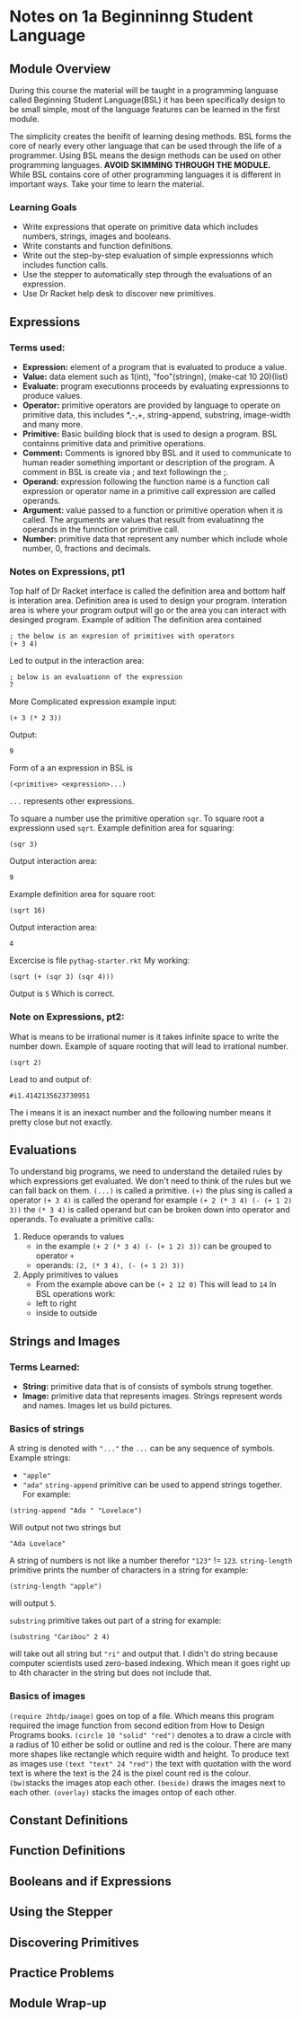 # Notes on 1a Beginninng Student Language

## Module Overview
During this course the material will be taught in a programming languase called Beginning Student Language(BSL) it has been specifically design to be small simple, most of the language features can be learned in the first module. 

The simplicity creates the benifit of learning desing methods. BSL forms the core of nearly every other language that can be used through the life of a programmer. Using BSL means the design methods can be used on other programming languages.
**AVOID SKIMMING THROUGH THE MODULE.**
While BSL contains core of other programming languages it is different in important ways. Take your time to learn the material. 
### Learning Goals
- Write expressions that operate on primitive data which includes numbers, strings, images and booleans.
- Write constants and function definitions.
- Write out the step-by-step evaluation of simple expressionns which includes function calls.
- Use the stepper to automatically step through the evaluations of an expression.
- Use Dr Racket help desk to discover new primitives.


## Expressions
### Terms used:
- **Expression:** element of a program that is evaluated to produce a value.
- **Value:** data element such as 1(int), "foo"(stringn), (make-cat 10 20)(list)
- **Evaluate:** program executionns proceeds by evaluating expressionns to produce values.
- **Operator:** primitive operators are provided by language to operate on primitive data, this includes *,-,+, string-append, substring, image-width and many more.
- **Primitive:** Basic building block that is used to design a program. BSL containns primitive data and primitive operations.
- **Comment:** Comments is ignored bby BSL and it used to communicate to human reader something important or description of the program. A comment in BSL is create via ; and text followingn the ;.
- **Operand:** expression following the function name is a function call expression or operator name in a primitive call expression are called operands.
- **Argument:** value passed to a function or primitive operation when it is called. The arguments are values that result from evaluatinng the operands in the funnction or primitive call.  
- **Number:** primitive data that represent any number which include whole number, 0, fractions and decimals.

### Notes on Expressions, pt1
Top half of Dr Racket interface is called the definition area and bottom half is interation area. 
Definition area is used to design your program. Interation area is where your program output will go or the area you can interact with desinged program. 
Example of adition
The definition area contained
```racket
; the below is an expresion of primitives with operators
(+ 3 4)
``` 
Led to output in the interaction area:
```
; below is an evaluationn of the expression
7
```
More Complicated expression example input:
```racket
(+ 3 (* 2 3))
```
Output:
```
9
```
Form of a an expression in BSL is
```racket
(<primitive> <expression>...)
```
```...``` represents other expressions. 

To square a number use the primitive operation ```sqr```.
To square root a expressionn used ```sqrt```.
Example definition area for squaring:
```racket
(sqr 3)
```
Output interaction area:
```racket
9
```
Example definition area for square root:
```racket
(sqrt 16)
```
Output interaction area:
```
4
```
Excercise is file ```pythag-starter.rkt```
My working:
```racket
(sqrt (+ (sqr 3) (sqr 4)))
```
Output is ```5```
Which is correct.

### Note on Expressions, pt2:
What is means to be irrational numer is it takes infinite space to write the number down. Example of square rooting that will lead to irrational number.
```racket
(sqrt 2)
```
Lead to and output of:
```
#i1.4142135623730951
```
The i means it is an inexact number and the following number means it pretty close but not exactly.

## Evaluations
To understand big programs, we need to understand the detailed rules by which expressions get evaluated. We don't need to think of the rules but we can fall back on them.
```(...)``` is called a primitive.
```(+)``` the plus sing is called a operator
```(+ 3 4)``` is called the operand for example ```(+ 2 (* 3 4) (- (+ 1 2) 3))``` the ```(* 3 4)``` is called operand but can be broken down into operator and operands.
To evaluate a primitive calls:
1. Reduce operands to values
    - in the example ```(+ 2 (* 3 4) (- (+ 1 2) 3))``` can be grouped to operator ```+```
    - operands: ```(2, (* 3 4), (- (+ 1 2) 3))```
2. Apply primitives to values
   - From the example above can be ```(+ 2 12 0)```
  This will lead to ```14```
In BSL operations work:
   - left to right
   - inside to outside
## Strings and Images
### Terms Learned:
- **String:** primitive data that is of consists of symbols strung together.
- **Image:** primitive data that represents images. 
Strings represent words and names.
Images let us build pictures.
### Basics of strings
A string is denoted with ```"..."``` the ```...``` can be any sequence of symbols. 
Example strings:
  - ```"apple"```
  - ```"ada"```
```string-append``` primitive can be used to append strings together. 
For example:
```racket
(string-append "Ada " "Lovelace")
```
Will output not two strings but 
```
"Ada Lovelace"
```
A string of numbers is not like a number therefor ```"123"``` != ```123```.
```string-length``` primitive prints the number of characters in a string for example:
```racket
(string-length "apple")
```
will output ```5```.

```substring``` primitive takes out part of a string for example:
```racket
(substring "Caribou" 2 4)
```
will take out all string but ```"ri"``` and output that.
I didn't do string because computer scientists used zero-based indexing. Which mean it goes right up to 4th character in the string but does not include that. 
### Basics of images
```(require 2htdp/image)``` goes on top of a file. Which means this program required the image function from second edition from How to Design Programs books.
```(circle 10 "solid" "red")``` denotes a to draw a circle with a radius of 10 either be solid or outline and red is the colour. 
There are many more shapes like rectangle which require width and height. 
To produce text as images use ```(text "text" 24 "red")``` the text with quotation with the word text is where the text is the 24 is the pixel count red is the colour.
```(bw)```stacks the images atop each other. 
```(beside)``` draws the images next to each other.
```(overlay)``` stacks the images ontop of each other.

## Constant Definitions
## Function Definitions
## Booleans and if Expressions
## Using the Stepper
## Discovering Primitives
## Practice Problems
## Module Wrap-up